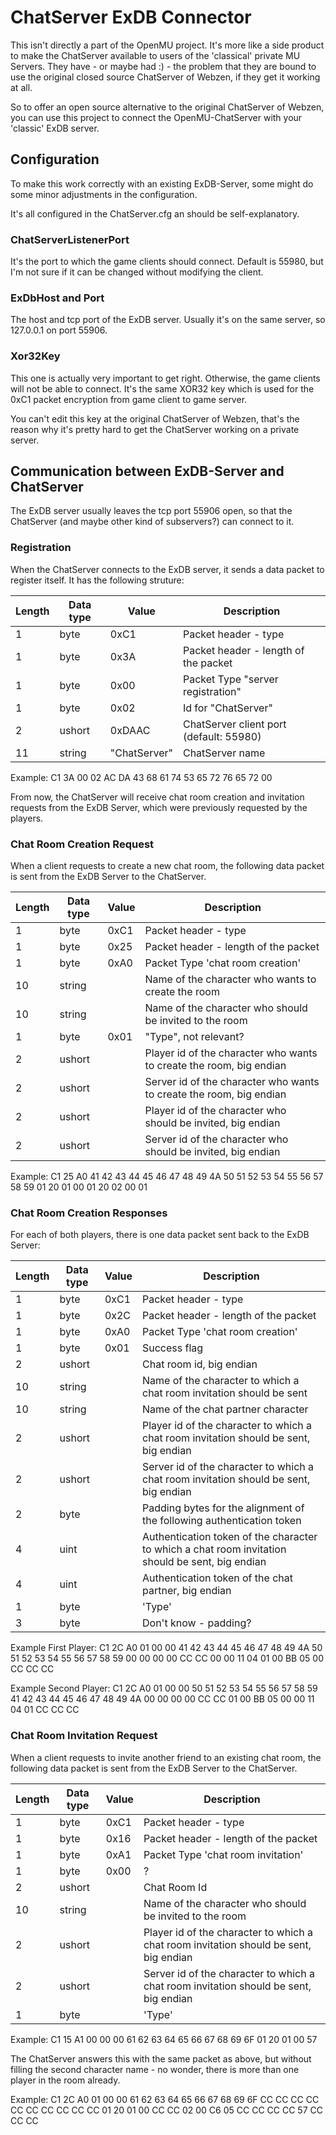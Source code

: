 ﻿# ChatServer ExDB Connector

This isn't directly a part of the OpenMU project. It's more like a side product to make the ChatServer available to users of the 'classical' private MU Servers.
They have - or maybe had :) - the problem that they are bound to use the original closed source ChatServer of Webzen, if they get it working at all.

So to offer an open source alternative to the original ChatServer of Webzen, you can use this project to connect the OpenMU-ChatServer with your 'classic' ExDB server.

## Configuration

To make this work correctly with an existing ExDB-Server, some might do some minor adjustments in the configuration.

It's all configured in the ChatServer.cfg an should be self-explanatory.

### ChatServerListenerPort
It's the port to which the game clients should connect.
Default is 55980, but I'm not sure if it can be changed without modifying the client.

### ExDbHost and Port
The host and tcp port of the ExDB server. Usually it's on the same server, so 127.0.0.1 on port 55906.

### Xor32Key
This one is actually very important to get right. Otherwise, the game clients will not be able to connect.
It's the same XOR32 key which is used for the 0xC1 packet encryption from game client to game server.

You can't edit this key at the original ChatServer of Webzen, that's the reason why it's pretty hard to get the ChatServer working on a private server.


## Communication between ExDB-Server and ChatServer
The ExDB server usually leaves the tcp port 55906 open, so that the ChatServer (and maybe other kind of subservers?) can connect to it.

### Registration
When the ChatServer connects to the ExDB server, it sends a data packet to register itself. It has the following struture:


|  Length  | Data type | Value | Description |
|----------|---------|-------------|---------|
| 1 | byte | 0xC1   | Packet header - type |
| 1 | byte | 0x3A   | Packet header - length of the packet |
| 1 | byte | 0x00   | Packet Type "server registration" |
| 1 | byte | 0x02   | Id for "ChatServer" |
| 2 | ushort | 0xDAAC   | ChatServer client port (‭default: 55980‬) |
| 11 | string | "ChatServer"   | ChatServer name |

Example: C1 3A 00 02 AC DA 43 68 61 74 53 65 72 76 65 72 00

From now, the ChatServer will receive chat room creation and invitation requests from the ExDB Server, which were previously requested by the players.

### Chat Room Creation Request
When a client requests to create a new chat room, the following data packet is sent from the ExDB Server to the ChatServer.

|  Length  | Data type | Value | Description |
|----------|---------|-------------|---------|
| 1 | byte | 0xC1   | Packet header - type |
| 1 | byte | 0x25   | Packet header - length of the packet |
| 1 | byte | 0xA0   | Packet Type 'chat room creation' |
| 10 | string |     | Name of the character who wants to create the room |
| 10 | string |     | Name of the character who should be invited to the room  |
| 1 | byte | 0x01   | "Type", not relevant? |
| 2 | ushort |      | Player id of the character who wants to create the room, big endian  |
| 2 | ushort |      | Server id of the character who wants to create the room, big endian  |
| 2 | ushort |      | Player id of the character who should be invited, big endian |
| 2 | ushort |      | Server id of the character who should be invited, big endian |

Example: C1 25 A0 41 42 43 44 45 46 47 48 49 4A 50 51 52 53 54 55 56 57 58 59 01 20 01 00 01 20 02 00 01

### Chat Room Creation Responses
For each of both players, there is one data packet sent back to the ExDB Server:

|  Length  | Data type | Value | Description |
|----------|---------|-------------|---------|
| 1 | byte | 0xC1   | Packet header - type |
| 1 | byte | 0x2C   | Packet header - length of the packet |
| 1 | byte | 0xA0   | Packet Type 'chat room creation' |
| 1 | byte | 0x01   | Success flag |
| 2 | ushort |    | Chat room id, big endian |
| 10 | string |    | Name of the character to which a chat room invitation should be sent |
| 10 | string |    | Name of the chat partner character |
| 2 | ushort |    | Player id of the character to which a chat room invitation should be sent, big endian |
| 2 | ushort |     | Server id of the character to which a chat room invitation should be sent, big endian  |
| 2 | byte |    | Padding bytes for the alignment of the following authentication token |
| 4 | uint |  ‭‬  | Authentication token of the character to which a chat room invitation should be sent, big endian |
| 4 | uint |  ‭‬  | Authentication token of the chat partner, big endian |
| 1 | byte |    | 'Type' |
| 3 | byte |    | Don't know - padding?|

Example First Player: C1 2C A0 01 00 00 41 42 43 44 45 46 47 48 49 4A 50 51 52 53 54 55 56 57 58 59 00 00 00 00 CC CC 00 00 11 04 01 00 BB 05 00 CC CC CC

Example Second Player: C1 2C A0 01 00 00 50 51 52 53 54 55 56 57 58 59 41 42 43 44 45 46 47 48 49 4A 00 00 00 00 CC CC 01 00 BB 05 00 00 11 04  01 CC CC CC


### Chat Room Invitation Request
When a client requests to invite another friend to an existing chat room, the following data packet is sent from the ExDB Server to the ChatServer.

|  Length  | Data type | Value | Description |
|----------|---------|-------------|---------|
| 1 | byte | 0xC1   | Packet header - type |
| 1 | byte | 0x16   | Packet header - length of the packet |
| 1 | byte | 0xA1   | Packet Type 'chat room invitation' |
| 1 | byte | 0x00   | ? |
| 2 | ushort |  | Chat Room Id |
| 10 | string |    | Name of the character who should be invited to the room  |
| 2 | ushort |    | Player id of the character to which a chat room invitation should be sent, big endian |
| 2 | ushort |     | Server id of the character to which a chat room invitation should be sent, big endian  |
| 1 | byte |    | 'Type' |

Example: C1 15 A1 00 00 00 61 62 63 64 65 66 67 68 69 6F 01 20 01 00 57

The ChatServer answers this with the same packet as above, but without filling the second character name - no wonder, there is more than one player in the room already.

Example: C1 2C A0 01 00 00 61 62 63 64 65 66 67 68 69 6F CC CC CC CC CC CC CC CC CC CC 01 20 01 00 CC CC 02 00 C6 05 CC CC CC CC 57 CC CC CC
